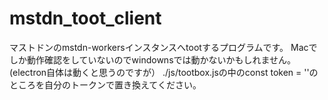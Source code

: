 # mstdn_toot_client
マストドンのmstdn-workersインスタンスへtootするプログラムです。
Macでしか動作確認をしていないのでwindownsでは動かないかもしれません。(electron自体は動くと思うのですが）
./js/tootbox.jsの中のconst token = ''のところを自分のトークンで置き換えてください。
